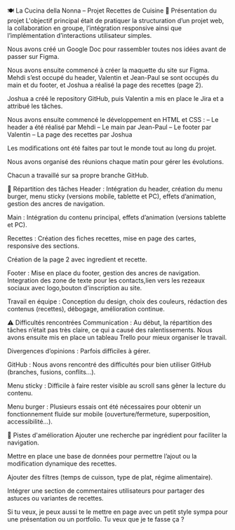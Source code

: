 🍽️ La Cucina della Nonna – Projet Recettes de Cuisine
🧾 Présentation du projet
L'objectif principal était de pratiquer la structuration d’un projet web, la collaboration en groupe, l’intégration responsive ainsi que l’implémentation d’interactions utilisateur simples.

Nous avons créé un Google Doc pour rassembler toutes nos idées avant de passer sur Figma.

Nous avons ensuite commencé à créer la maquette du site sur Figma. Mehdi s’est occupé du header, Valentin et Jean-Paul se sont occupés du main et du footer, et Joshua a réalisé la page des recettes (page 2).

Joshua a créé le repository GitHub, puis Valentin a mis en place le Jira et a attribué les tâches.

Nous avons ensuite commencé le développement en HTML et CSS :
– Le header a été réalisé par Mehdi
– Le main par Jean-Paul
– Le footer par Valentin
– La page des recettes par Joshua

Les modifications ont été faites par tout le monde tout au long du projet.

Nous avons organisé des réunions chaque matin pour gérer les évolutions.

Chacun a travaillé sur sa propre branche GitHub.

👥 Répartition des tâches
Header : Intégration du header, création du menu burger, menu sticky (versions mobile, tablette et PC), effets d’animation, gestion des ancres de navigation.

Main : Intégration du contenu principal, effets d’animation (versions tablette et PC).

Recettes : Création des fiches recettes, mise en page des cartes, responsive des sections.

Création de la page 2 avec ingredient et recette.

Footer : Mise en place du footer, gestion des ancres de navigation.
Integration des zone de texte pour les contacts,lien vers les rezeaux sociaux avec logo,bouton d'inscription au site.

Travail en équipe : Conception du design, choix des couleurs, rédaction des contenus (recettes), débogage, amélioration continue.

⚠️ Difficultés rencontrées
Communication : Au début, la répartition des tâches n’était pas très claire, ce qui a causé des ralentissements. Nous avons ensuite mis en place un tableau Trello pour mieux organiser le travail.

Divergences d’opinions : Parfois difficiles à gérer.

GitHub : Nous avons rencontré des difficultés pour bien utiliser GitHub (branches, fusions, conflits...).

Menu sticky : Difficile à faire rester visible au scroll sans gêner la lecture du contenu.

Menu burger : Plusieurs essais ont été nécessaires pour obtenir un fonctionnement fluide sur mobile (ouverture/fermeture, superposition, accessibilité...).

🔧 Pistes d'amélioration
Ajouter une recherche par ingrédient pour faciliter la navigation.

Mettre en place une base de données pour permettre l’ajout ou la modification dynamique des recettes.

Ajouter des filtres (temps de cuisson, type de plat, régime alimentaire).

Intégrer une section de commentaires utilisateurs pour partager des astuces ou variantes de recettes.

Si tu veux, je peux aussi te le mettre en page avec un petit style sympa pour une présentation ou un portfolio. Tu veux que je te fasse ça ?